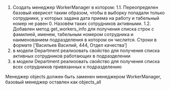 1. Создать менеджер WorkerManager в котором:
 1.1. Переопределен базовый кверисет таким образом, чтобы в выборку попадали только сотрудники, у которых задана дата приема на работу и табельный номер не равен 0. Назовём таких сотрудников активными.
 1.2. Добавлен метод get_workers_info для получения списка строк с фамилией, именем, табельным номером сотрудника и наименованием подразделения в котором он числится. Строки в формате [‘Васильев Василий, 444, Отдел качества’]
2. в модели Department реализовать свойство для получения списка активных сотрудников работающих в подразделении
3. в модели Department реализовать свойство для получения списка всех сотрудников привязанных к подразделению

Менеджер objects должен быть заменен менеджером WorkerManager, базовый менеджер оставлен как objects_all
